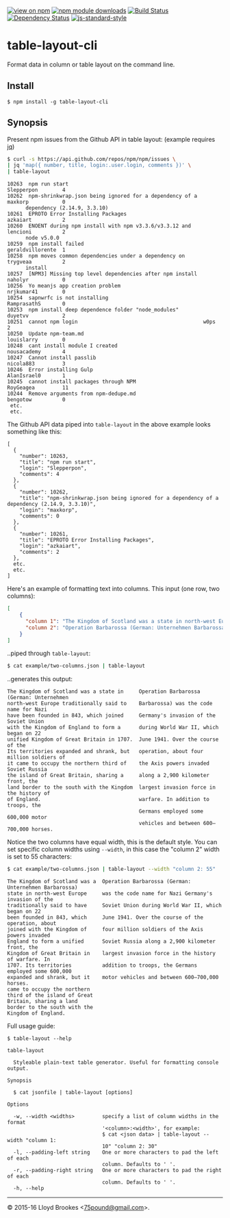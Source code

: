[![view on npm](http://img.shields.io/npm/v/table-layout-cli.svg)](https://www.npmjs.org/package/table-layout-cli)
[![npm module downloads](http://img.shields.io/npm/dt/table-layout-cli.svg)](https://www.npmjs.org/package/table-layout-cli)
[![Build Status](https://travis-ci.org/75lb/table-layout-cli.svg?branch=master)](https://travis-ci.org/75lb/table-layout-cli)
[![Dependency Status](https://david-dm.org/75lb/table-layout-cli.svg)](https://david-dm.org/75lb/table-layout-cli)
[![js-standard-style](https://img.shields.io/badge/code%20style-standard-brightgreen.svg)](https://github.com/feross/standard)

# table-layout-cli
Format data in column or table layout on the command line.

## Install

```
$ npm install -g table-layout-cli
```

## Synopsis

Present npm issues from the Github API in table layout: (example requires [jq](https://stedolan.github.io/jq/))
```sh
$ curl -s https://api.github.com/repos/npm/npm/issues \
| jq 'map({ number, title, login:.user.login, comments })' \
| table-layout
```
```
10263  npm run start                                            Slepperpon        4
10262  npm-shrinkwrap.json being ignored for a dependency of a  maxkorp           0
      dependency (2.14.9, 3.3.10)
10261  EPROTO Error Installing Packages                         azkaiart          2
10260  ENOENT during npm install with npm v3.3.6/v3.3.12 and    lencioni          2
      node v5.0.0
10259  npm install failed                                       geraldvillorente  1
10258  npm moves common dependencies under a dependency on      trygveaa          2
      install
10257  [NPM3] Missing top level dependencies after npm install  naholyr           0
10256  Yo meanjs app creation problem                           nrjkumar41        0
10254  sapnwrfc is not installing                               RamprasathS       0
10253  npm install deep dependence folder "node_modules"        duyetvv           2
10251  cannot npm login                                         w0ps              2
10250  Update npm-team.md                                       louislarry        0
10248  cant install module I created                            nousacademy       4
10247  Cannot install passlib                                   nicola883         3
10246  Error installing Gulp                                    AlanIsrael0       1
10245  cannot install packages through NPM                      RoyGeagea         11
10244  Remove arguments from npm-dedupe.md                      bengotow          0
 etc.
 etc.
```

The Github API data piped into `table-layout` in the above example looks something like this:

```
[
  {
    "number": 10263,
    "title": "npm run start",
    "login": "Slepperpon",
    "comments": 4
  },
  {
    "number": 10262,
    "title": "npm-shrinkwrap.json being ignored for a dependency of a dependency (2.14.9, 3.3.10)",
    "login": "maxkorp",
    "comments": 0
  },
  {
    "number": 10261,
    "title": "EPROTO Error Installing Packages",
    "login": "azkaiart",
    "comments": 2
  },
  etc.
  etc.
]
```

Here's an example of formatting text into columns. This input (one row, two columns):
```json
[
    {
      "column 1": "The Kingdom of Scotland was a state in north-west Europe traditionally said to have been founded in 843, which joined with the Kingdom of England to form a unified Kingdom of Great Britain in 1707. Its territories expanded and shrank, but it came to occupy the northern third of the island of Great Britain, sharing a land border to the south with the Kingdom of England. ",
      "column 2": "Operation Barbarossa (German: Unternehmen Barbarossa) was the code name for Nazi Germany's invasion of the Soviet Union during World War II, which began on 22 June 1941. Over the course of the operation, about four million soldiers of the Axis powers invaded Soviet Russia along a 2,900 kilometer front, the largest invasion force in the history of warfare. In addition to troops, the Germans employed some 600,000 motor vehicles and between 600–700,000 horses."
    }
]
```

..piped through `table-layout`:

```sh
$ cat example/two-columns.json | table-layout
```

..generates this output:

```
The Kingdom of Scotland was a state in     Operation Barbarossa (German: Unternehmen
north-west Europe traditionally said to    Barbarossa) was the code name for Nazi
have been founded in 843, which joined     Germany's invasion of the Soviet Union
with the Kingdom of England to form a      during World War II, which began on 22
unified Kingdom of Great Britain in 1707.  June 1941. Over the course of the
Its territories expanded and shrank, but   operation, about four million soldiers of
it came to occupy the northern third of    the Axis powers invaded Soviet Russia
the island of Great Britain, sharing a     along a 2,900 kilometer front, the
land border to the south with the Kingdom  largest invasion force in the history of
of England.                                warfare. In addition to troops, the
                                           Germans employed some 600,000 motor
                                           vehicles and between 600–700,000 horses.
```

Notice the two columns have equal width, this is the default style. You can set specific column widths using `--width`, in this case the "column 2" width is set to 55 characters:

```sh
$ cat example/two-columns.json | table-layout --width "column 2: 55"
```

```
The Kingdom of Scotland was a  Operation Barbarossa (German: Unternehmen Barbarossa)
state in north-west Europe     was the code name for Nazi Germany's invasion of the
traditionally said to have     Soviet Union during World War II, which began on 22
been founded in 843, which     June 1941. Over the course of the operation, about
joined with the Kingdom of     four million soldiers of the Axis powers invaded
England to form a unified      Soviet Russia along a 2,900 kilometer front, the
Kingdom of Great Britain in    largest invasion force in the history of warfare. In
1707. Its territories          addition to troops, the Germans employed some 600,000
expanded and shrank, but it    motor vehicles and between 600–700,000 horses.
came to occupy the northern
third of the island of Great
Britain, sharing a land
border to the south with the
Kingdom of England.
```

Full usage guide:

```
$ table-layout --help

table-layout

  Styleable plain-text table generator. Useful for formatting console output.

Synopsis

  $ cat jsonfile | table-layout [options]

Options

  -w, --width <widths>         specify a list of column widths in the format
                               '<column>:<width>', for example:
                               $ cat <json data> | table-layout --width "column 1:
                               10" "column 2: 30"
  -l, --padding-left string    One or more characters to pad the left of each
                               column. Defaults to ' '.
  -r, --padding-right string   One or more characters to pad the right of each
                               column. Defaults to ' '.
  -h, --help
```

* * *

&copy; 2015-16 Lloyd Brookes \<75pound@gmail.com\>.
